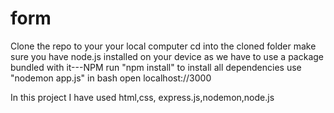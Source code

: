 # form
Clone the repo to your your local computer
cd into the cloned folder 
make sure you have node.js installed on your device as we have to use a package bundled with it---NPM
run "npm install" to install all dependencies
use "nodemon app.js" in bash
open localhost://3000

In this project I have used html,css, express.js,nodemon,node.js


